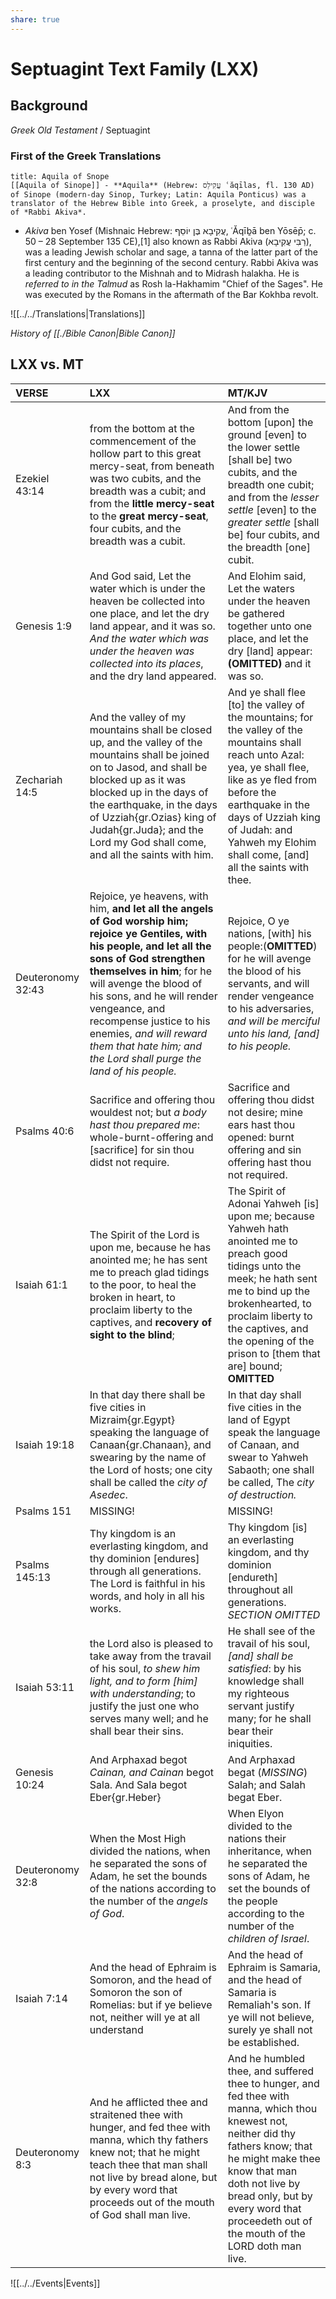 ```yaml
---
share: true
---
```


# Septuagint Text Family (LXX)


## Background

*Greek Old Testament* / Septuagint

### First of the Greek Translations
```ad-note
title: Aquila of Snope
[[Aquila of Sinope]] - **Aquila** (Hebrew: עֲקִילַס ʿăqīlas, fl. 130 AD) of Sinope (modern-day Sinop, Turkey; Latin: Aquila Ponticus) was a translator of the Hebrew Bible into Greek, a proselyte, and disciple of *Rabbi Akiva*.
```

- *Akiva* ben Yosef (Mishnaic Hebrew: עֲקִיבָא בֶּן יוֹסֵף, ʿĂqīḇā ben Yōsēp̄; c. 50 – 28 September 135 CE),[1] also known as Rabbi Akiva (רַבִּי עֲקִיבָא), was a leading Jewish scholar and sage, a tanna of the latter part of the first century and the beginning of the second century. Rabbi Akiva was a leading contributor to the Mishnah and to Midrash halakha. He is *referred to in the Talmud* as Rosh la-Hakhamim "Chief of the Sages". He was executed by the Romans in the aftermath of the Bar Kokhba revolt.

![[../../Translations|Translations]]


*History of [[./Bible Canon|Bible Canon]]*


## LXX vs. MT

|     VERSE               |     LXX                                                                                                                                                                                                                                                                                                                                                                                   |     MT/KJV                                                                                                                                                                                                                                                                                                        |
|:------------------------|:------------------------------------------------------------------------------------------------------------------------------------------------------------------------------------------------------------------------------------------------------------------------------------------------------------------------------------------------------------------------------------------|:------------------------------------------------------------------------------------------------------------------------------------------------------------------------------------------------------------------------------------------------------------------------------------------------------------------|
| Ezekiel 43:14           | from the bottom at the commencement of the hollow part to this great mercy-seat, from beneath was two cubits, and the breadth was a cubit; and from the **little mercy-seat** to the **great mercy-seat**, four cubits, and the breadth was a cubit. &nbsp;                                                                                                                                                 | And from the bottom [upon] the ground [even] to the lower settle [shall be] two cubits, and the breadth one cubit; and from the *lesser settle* [even] to the *greater settle* [shall be] four cubits, and the breadth [one] cubit.                                                               |
|  Genesis 1:9            |  And God said, Let the water which is under the heaven be collected into one place, and let the dry land appear, and it was so. *And the water which was under the heaven was collected into its places*, and the dry land appeared.                                                                                                                                                      |  And Elohim said, Let the waters under the heaven be gathered together unto one place, and let the dry [land] appear: **(OMITTED)** and it was so.                                                                                                                                                                |
|   Zechariah 14:5        |   And the valley of my mountains shall be closed up, and the valley of the mountains shall be joined on to Jasod, and shall be blocked up as it was blocked up in the days of the earthquake, in the days of Uzziah{gr.Ozias} king of Judah{gr.Juda}; and the Lord my God shall come, and all the saints with him.                                                                        |   And ye shall flee [to] the valley of the mountains; for the valley of the mountains shall reach unto Azal: yea, ye shall flee, like as ye fled from before the earthquake in the days of Uzziah king of Judah: and Yahweh my Elohim shall come, [and] all the saints with thee.   |
|    Deuteronomy 32:43    |    Rejoice, ye heavens, with him, **and let all the angels of God worship him; rejoice ye Gentiles, with his people, and let all the sons of God strengthen themselves in him**; for he will avenge the blood of his sons, and he will render vengeance, and recompense justice to his enemies, *and will reward them that hate him; and the Lord shall purge the land of his people.*    |    Rejoice, O ye nations, [with] his people:(**OMITTED**) for he will avenge the blood of his servants, and will render vengeance to his adversaries, *and will be merciful unto his land, [and] to his people.*                                                                                                  |
|    Psalms 40:6          |    Sacrifice and offering thou wouldest not; but *a body hast thou prepared me*: whole-burnt-offering and [sacrifice] for sin thou didst not require.                                                                                                                                                                                                                                     |    Sacrifice and offering thou didst not desire; mine ears hast thou opened: burnt offering and sin offering hast thou not required.                                                                                                                                                                              |
|    Isaiah 61:1          |    The Spirit of the Lord is upon me, because he has anointed me; he has sent me to preach glad tidings to the poor, to heal the broken in heart, to proclaim liberty to the captives, and **recovery of sight to the blind**;                                                                                                                                                            |    The Spirit of Adonai Yahweh [is] upon me; because Yahweh hath anointed me to preach good tidings unto the meek; he hath sent me to bind up the brokenhearted, to proclaim liberty to the captives, and the opening of the prison to [them that are] bound; **OMITTED**                                         |
|    Isaiah 19:18         |    In that day there shall be five cities in Mizraim{gr.Egypt} speaking the language of Canaan{gr.Chanaan}, and swearing by the name of the Lord of hosts; one city shall be called the *city of Asedec*.                                                                                                                                                                                 |    In that day shall five cities in the land of Egypt speak the language of Canaan, and swear to Yahweh Sabaoth; one shall be called, The *city of destruction.*                                                                                                                                                  |
|    Psalms 151           |    MISSING!                                                                                                                                                                                                                                                                                                                                                                               |    MISSING!                                                                                                                                                                                                                                                                                                       |
|    Psalms 145:13        |    Thy kingdom is an everlasting kingdom, and thy dominion [endures] through all generations. The Lord is faithful in his words, and holy in all his works.                                                                                                                                                                                                                               |    Thy kingdom [is] an everlasting kingdom, and thy dominion [endureth] throughout all generations. *SECTION OMITTED*                                                                                                                                                                                             |
|    Isaiah 53:11         |    the Lord also is pleased to take away from the travail of his soul, *to shew him light, and to form [him] with understanding*; to justify the just one who serves many well; and he shall bear their sins.                                                                                                                                                                             |    He shall see of the travail of his soul, *[and] shall be satisfied*: by his knowledge shall my righteous servant justify many; for he shall bear their iniquities.                                                                                                                                             |
|    Genesis 10:24        |    And Arphaxad begot *Cainan, and Cainan* begot Sala. And Sala begot Eber{gr.Heber}                                                                                                                                                                                                                                                                                                      |    And Arphaxad begat (*MISSING*) Salah; and Salah begat Eber.                                                                                                                                                                                                                                                    |
|    Deuteronomy 32:8     |    When the Most High divided the nations, when he separated the sons of Adam, he set the bounds of the nations according to the number of the *angels of God*.                                                                                                                                                                                                                           |    When Elyon divided to the nations their inheritance, when he separated the sons of Adam, he set the bounds of the people according to the number of the *children of Israel*.                                                                                                                                  |
|     Isaiah 7:14         |     And the head of Ephraim is Somoron, and the head of Somoron the son of Romelias: but if ye believe not, neither will ye at all understand                                                                                                                                                                                                                                             |     And the head of Ephraim is Samaria, and the head of Samaria is Remaliah's son. If ye will not believe, surely ye shall not be established.                                                                                                                                                                    |
|     Deuteronomy 8:3     |     And he afflicted thee and straitened thee with hunger, and fed thee with manna, which thy fathers knew not; that he might teach thee that man shall not live by bread alone, but by every word that proceeds out of the mouth of God shall man live.                                                                                                                                  |     And he humbled thee, and suffered thee to hunger, and fed thee with manna, which thou knewest not, neither did thy fathers know; that he might make thee know that man doth not live by bread only, but by every word that proceedeth out of the mouth of the LORD doth man live.                             |  

![[../../Events|Events]]

